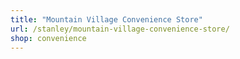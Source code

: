 ```yaml
---
title: "Mountain Village Convenience Store"
url: /stanley/mountain-village-convenience-store/
shop: convenience
---
```

